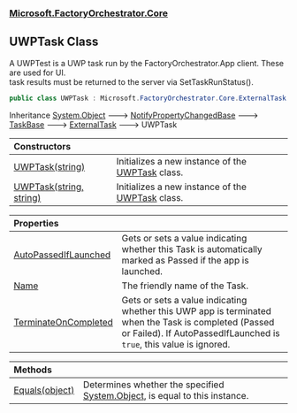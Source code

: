 ### [Microsoft.FactoryOrchestrator.Core](Microsoft_FactoryOrchestrator_Core.md 'Microsoft.FactoryOrchestrator.Core')
## UWPTask Class
A UWPTest is a UWP task run by the FactoryOrchestrator.App client. These are used for UI.  
task results must be returned to the server via SetTaskRunStatus().  
```csharp
public class UWPTask : Microsoft.FactoryOrchestrator.Core.ExternalTask
```

Inheritance [System.Object](https://docs.microsoft.com/en-us/dotnet/api/System.Object 'System.Object') &#129106; [NotifyPropertyChangedBase](NotifyPropertyChangedBase.md 'Microsoft.FactoryOrchestrator.Core.NotifyPropertyChangedBase') &#129106; [TaskBase](TaskBase.md 'Microsoft.FactoryOrchestrator.Core.TaskBase') &#129106; [ExternalTask](ExternalTask.md 'Microsoft.FactoryOrchestrator.Core.ExternalTask') &#129106; UWPTask  

| Constructors | |
| :--- | :--- |
| [UWPTask(string)](UWPTask_UWPTask(string).md 'Microsoft.FactoryOrchestrator.Core.UWPTask.UWPTask(string)') | Initializes a new instance of the [UWPTask](UWPTask.md 'Microsoft.FactoryOrchestrator.Core.UWPTask') class.<br/> |
| [UWPTask(string, string)](UWPTask_UWPTask(string_string).md 'Microsoft.FactoryOrchestrator.Core.UWPTask.UWPTask(string, string)') | Initializes a new instance of the [UWPTask](UWPTask.md 'Microsoft.FactoryOrchestrator.Core.UWPTask') class.<br/> |

| Properties | |
| :--- | :--- |
| [AutoPassedIfLaunched](UWPTask_AutoPassedIfLaunched.md 'Microsoft.FactoryOrchestrator.Core.UWPTask.AutoPassedIfLaunched') | Gets or sets a value indicating whether this Task is automatically marked as Passed if the app is launched.<br/> |
| [Name](UWPTask_Name.md 'Microsoft.FactoryOrchestrator.Core.UWPTask.Name') | The friendly name of the Task.<br/> |
| [TerminateOnCompleted](UWPTask_TerminateOnCompleted.md 'Microsoft.FactoryOrchestrator.Core.UWPTask.TerminateOnCompleted') | Gets or sets a value indicating whether this UWP app is terminated when the Task is completed (Passed or Failed). If AutoPassedIfLaunched is `true`, this value is ignored.<br/> |

| Methods | |
| :--- | :--- |
| [Equals(object)](UWPTask_Equals(object).md 'Microsoft.FactoryOrchestrator.Core.UWPTask.Equals(object)') | Determines whether the specified [System.Object](https://docs.microsoft.com/en-us/dotnet/api/System.Object 'System.Object'), is equal to this instance.<br/> |
